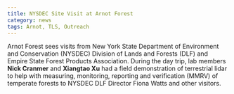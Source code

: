 ```yaml
---
title: NYSDEC Site Visit at Arnot Forest
category: news
tags: Arnot, TLS, Outreach
---
```


Arnot Forest sees visits from New York State Department of Environment and Conservation (NYSDEC) Division of Lands and Forests (DLF) and Empire State Forest Products Association. During the day trip, lab members **Nick Cranmer** and **Xiangtao Xu** had a field demonstration of terrestrial lidar to help with measuring, monitoring, reporting and verification (MMRV) of temperate forests to NYSDEC DLF Director Fiona Watts and other visitors.

